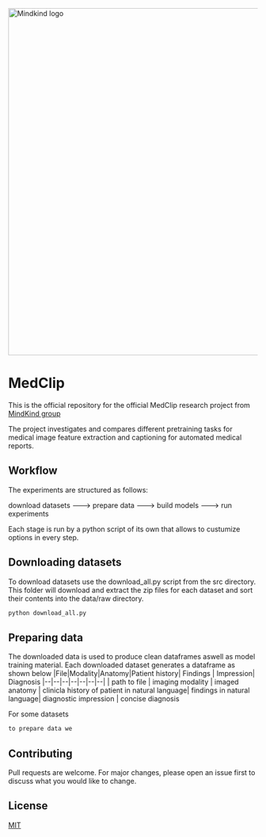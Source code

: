 
<img src="https://mindkindgroup.com/wp-content/uploads/2021/05/logo-negro.svg" alt="Mindkind logo" width="700"/>

# MedClip  


This is the official repository for the official MedClip research project from [MindKind group](mindkindgroup.com)

The project investigates and compares different pretraining tasks for medical image feature extraction and captioning for automated medical reports. 

## Workflow
The experiments are structured as follows: 

download datasets ---> prepare data ---> build models ---> run experiments

Each stage is run by a python script of its own that allows to custumize options in every step.																		
## Downloading datasets


To download datasets use the download_all.py script from the src directory. This folder will download and extract the zip files for each dataset and sort their contents into the data/raw directory. 

```bash
python download_all.py
```

## Preparing data
The downloaded data is used to produce clean dataframes aswell as model training material. Each downloaded dataset generates a dataframe as shown below
|File|Modality|Anatomy|Patient history| Findings | Impression| Diagnosis
|--|--|--|--|--|--|--|
| path to file | imaging modality | imaged anatomy | clinicla history of patient in natural language| findings in natural language| diagnostic impression | concise diagnosis



For some datasets 
```python
to prepare data we 
```

## Contributing
Pull requests are welcome. For major changes, please open an issue first to discuss what you would like to change.

## License
[MIT](https://choosealicense.com/licenses/mit/)
